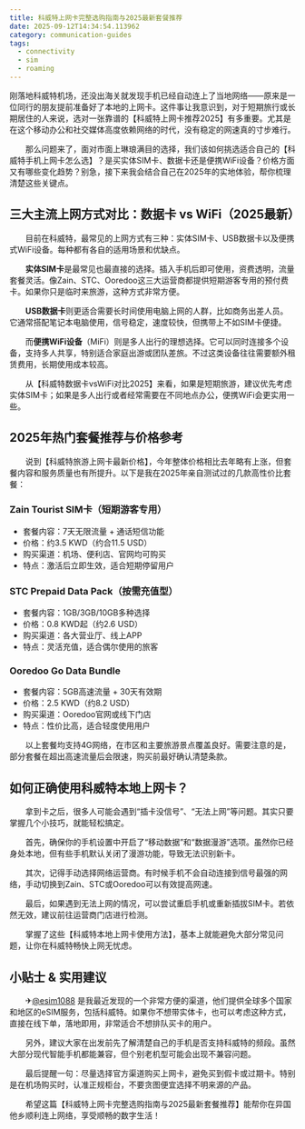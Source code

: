 ```yaml
---
title: 科威特上网卡完整选购指南与2025最新套餐推荐
date: 2025-09-12T14:34:54.113962
category: communication-guides
tags:
  - connectivity
  - sim
  - roaming
---
```


刚落地科威特机场，还没出海关就发现手机已经自动连上了当地网络——原来是一位同行的朋友提前准备好了本地的上网卡。这件事让我意识到，对于短期旅行或长期居住的人来说，选对一张靠谱的【科威特上网卡推荐2025】有多重要。尤其是在这个移动办公和社交媒体高度依赖网络的时代，没有稳定的网速真的寸步难行。

　　那么问题来了，面对市面上琳琅满目的选择，我们该如何挑选适合自己的【科威特手机上网卡怎么选】？是买实体SIM卡、数据卡还是便携WiFi设备？价格方面又有哪些变化趋势？别急，接下来我会结合自己在2025年的实地体验，帮你梳理清楚这些关键点。

## 三大主流上网方式对比：数据卡 vs WiFi（2025最新）

　　目前在科威特，最常见的上网方式有三种：实体SIM卡、USB数据卡以及便携式WiFi设备。每种都有各自的适用场景和优缺点。

　　**实体SIM卡**是最常见也最直接的选择。插入手机后即可使用，资费透明，流量套餐灵活。像Zain、STC、Ooredoo这三大运营商都提供短期游客专用的预付费卡。如果你只是临时来旅游，这种方式非常方便。

　　**USB数据卡**则更适合需要长时间使用电脑上网的人群，比如商务出差人员。它通常搭配笔记本电脑使用，信号稳定，速度较快，但携带上不如SIM卡便捷。

　　而**便携WiFi设备**（MiFi）则是多人出行的理想选择。它可以同时连接多个设备，支持多人共享，特别适合家庭出游或团队差旅。不过这类设备往往需要额外租赁费用，长期使用成本较高。

　　从【科威特数据卡vsWiFi对比2025】来看，如果是短期旅游，建议优先考虑实体SIM卡；如果是多人出行或者经常需要在不同地点办公，便携WiFi会更实用一些。

## 2025年热门套餐推荐与价格参考

　　说到【科威特旅游上网卡最新价格】，今年整体价格相比去年略有上涨，但套餐内容和服务质量也有所提升。以下是我在2025年亲自测试过的几款高性价比套餐：

### Zain Tourist SIM卡（短期游客专用）
- 套餐内容：7天无限流量 + 通话短信功能
- 价格：约3.5 KWD（约合11.5 USD）
- 购买渠道：机场、便利店、官网均可购买
- 特点：激活后立即生效，适合短期停留用户

### STC Prepaid Data Pack（按需充值型）
- 套餐内容：1GB/3GB/10GB多种选择
- 价格：0.8 KWD起（约2.6 USD）
- 购买渠道：各大营业厅、线上APP
- 特点：灵活充值，适合偶尔使用的旅客

### Ooredoo Go Data Bundle
- 套餐内容：5GB高速流量 + 30天有效期
- 价格：2.5 KWD（约8.2 USD）
- 购买渠道：Ooredoo官网或线下门店
- 特点：性价比高，适合轻度使用用户

　　以上套餐均支持4G网络，在市区和主要旅游景点覆盖良好。需要注意的是，部分套餐在超出高速流量后会限速，购买前最好确认清楚条款。

## 如何正确使用科威特本地上网卡？

　　拿到卡之后，很多人可能会遇到“插卡没信号”、“无法上网”等问题。其实只要掌握几个小技巧，就能轻松搞定。

　　首先，确保你的手机设置中开启了“移动数据”和“数据漫游”选项。虽然你已经身处本地，但有些手机默认关闭了漫游功能，导致无法识别新卡。

　　其次，记得手动选择网络运营商。有时候手机不会自动连接到信号最强的网络，手动切换到Zain、STC或Ooredoo可以有效提高网速。

　　最后，如果遇到无法上网的情况，可以尝试重启手机或重新插拔SIM卡。若依然无效，建议前往运营商门店进行检测。

　　掌握了这些【科威特本地上网卡使用方法】，基本上就能避免大部分常见问题，让你在科威特畅快上网无忧虑。

## 小贴士 & 实用建议

　　✈[@esim1088](https://t.me/s/esim1088) 是我最近发现的一个非常方便的渠道，他们提供全球多个国家和地区的eSIM服务，包括科威特。如果你不想带实体卡，也可以考虑这种方式，直接在线下单，落地即用，非常适合不想排队买卡的用户。

　　另外，建议大家在出发前先了解清楚自己的手机是否支持科威特的频段。虽然大部分现代智能手机都能兼容，但个别老机型可能会出现不兼容问题。

　　最后提醒一句：尽量选择官方渠道购买上网卡，避免买到假卡或过期卡。特别是在机场购买时，认准正规柜台，不要贪图便宜选择不明来源的产品。

　　希望这篇【科威特上网卡完整选购指南与2025最新套餐推荐】能帮你在异国他乡顺利连上网络，享受顺畅的数字生活！